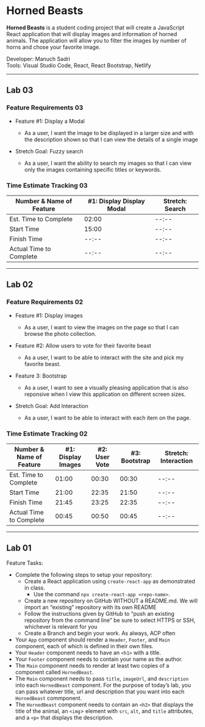 # Horned Beasts

**Horned Beasts** is a student coding project that will create a JavaScript React application that will display images and information of horned animals. The application will allow you to filter the images by number of horns and chose your favorite image.

Developer: Manuch Sadri  
Tools: Visual Studio Code, React, React Bootstrap, Netlify

---

## Lab 03

### Feature Requirements 03

- Feature #1: Display a Modal
  - As a user, I want the image to be displayed in a larger size and with the description shown so that I can view the details of a single image

- Stretch Goal: Fuzzy search
  - As a user, I want the ability to search my images so that I can view only the images containing specific titles or keywords.

### Time Estimate Tracking 03

| Number & Name of Feature | #1: Display Display Modal | Stretch: Search |
|--------------------------|-------|-------|
| Est. Time to Complete    | 02:00 | --:-- |
| Start Time               | 15:00 | --:-- |
| Finish Time              | --:-- | --:-- |
| Actual Time to Complete  | --:-- | --:-- |

---

## Lab 02

### Feature Requirements 02

- Feature #1: Display images
  - As a user, I want to view the images on the page so that I can browse the photo collection.

- Feature #2: Allow users to vote for their favorite beast
  - As a user, I want to be able to interact with the site and pick my favorite beast.

- Feature 3: Bootstrap
  - As a user, I want to see a visually pleasing application that is also reponsive when I view this application on different screen sizes.

- Stretch Goal: Add Interaction
  - As a user, I want to be able to interact with each item on the page.

### Time Estimate Tracking 02

| Number & Name of Feature | #1: Display Images | #2: User Vote | #3: Bootstrap | Stretch: Interaction |
|--------------------------|--------------------|---------------|---------------|----------------------|
| Est. Time to Complete    | 01:00 | 00:30 | 00:30 | --:-- |
| Start Time               | 21:00 | 22:35 | 21:50 | --:-- |
| Finish Time              | 21:45 | 23:25 | 22:35 | --:-- |
| Actual Time to Complete  | 00:45 | 00:50 | 00:45 | --:-- |

---

## Lab 01

Feature Tasks:

- Complete the following steps to setup your repository:
  - Create a React application using `create-react-app` as demonstrated in class.
    - Use the command `npx create-react-app <repo-name>`.
  - Create a new repository on GitHub WITHOUT a README.md. We will import an “existing” repository with its own README
  - Follow the instructions given by GitHub to “push an existing repository from the command line” be sure to select HTTPS or SSH, whichever is relevant for you
  - Create a Branch and begin your work. As always, ACP often
- Your `App` component should render a `Header`, `Footer`, and `Main` component, each of which is defined in their own files.
- Your `Header` component needs to have an `<h1>` with a title.
- Your `Footer` component needs to contain your name as the author.
- The `Main` component needs to render at least two copies of a component called `HornedBeast`.
- The `Main` component needs to pass `title`, `imageUrl`, and `description` into each `HornedBeast` component. For the purpose of today’s lab, you can pass whatever title, url and description that you want into each `HornedBeast` commponent.
- The `HornedBeast` component needs to contain an `<h2>` that displays the title of the animal, an `<img`> element with `src`, `alt`, and `title` attributes, and a `<p>` that displays the description.
